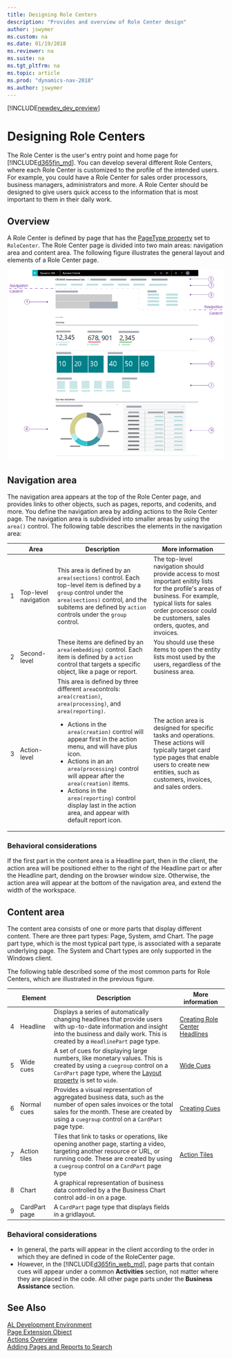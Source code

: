 ```yaml
---
title: Designing Role Centers
description: "Provides and overview of Role Center design"
author: jswymer
ms.custom: na
ms.date: 01/19/2018
ms.reviewer: na
ms.suite: na
ms.tgt_pltfrm: na
ms.topic: article
ms.prod: "dynamics-nav-2018"
ms.author: jswymer
---
```


[!INCLUDE[newdev_dev_preview](includes/newdev_dev_preview.md)]

# Designing Role Centers
The Role Center is the user's entry point and home page for [!INCLUDE[d365fin_md](includes/d365fin_md.md)]. You can develop several different Role Centers, where each Role Center is customized to the profile of the intended users. For example, you could have a Role Center for sales order processors, business managers, administrators and more. A Role Center should be designed to give users quick access to the information that is most important to them in their daily work.

## Overview
A Role Center is defined by page that has the [PageType property](properties/devenv-pagetype-property) set to `RoleCenter`. The Role Center page is divided into two main areas: navigation area and content area. The following figure illustrates the general layout and elements of a Role Center page.

![Role Center overview](media/rolecenter-overview.png "Role Center overview")

## Navigation area
The navigation area appears at the top of the Role Center page, and provides links to other objects, such as pages, reports, and codenits, and more. You define the navigation area by adding actions to the Role Center page. The navigation area is subdivided into smaller areas by using the `area()` control. The following table describes the elements in the navigation area:

|    |Area|Description|More information|
|----|-------|-----------|----------------|
|1|Top-level navigation|This area is defined by an `area(sections)` control. Each top-level item is defined by a `group` control under the `area(sections)` control, and the subitems are defined by `action` controls under the `group` control.|The top-level navigation should provide access to most important enitity lists for the profile's areas of business. For example, typical lists for sales order processor could be customers, sales orders, quotes, and invoices.  |
|2|Second-level|These items are defined by an `area(embedding)` control. Each item is defined by a `action` control that targets a specific object, like a page or report. |You should use these items to open the entity lists most used by the users, regardless of the business area. |
|3|Action-level|This area is defined by three different `area`controls: `area(creation)`, `area(processing)`, and  `area(reporting)`. <ul><li>Actions in the `area(creation)` control will appear first in the action menu, and will have plus icon.</li><li>Actions in an an `area(processing)` control will appear after the `area(creation)` items.</li><li>Actions in the `area(reporting)` control display last in the action area, and appear with default report icon. |The action area is designed for specific tasks and operations. These actions will typically target card type pages that enable users to create new entities, such as customers, invoices, and sales orders. |

### Behavioral considerations
If the first part in the content area is a Headline part, then in the client, the action area will be positioned either to the right of the Headline part or after the Headline part, dending on the browser window size. Otherwise, the action area will appear at the bottom of the navigation area, and extend the width of the workspace. 


## Content area
The content area consists of one or more parts that display different content. There are three part types: Page, System, amd Chart. The page part type, which is the most typical part type, is associated with a separate underlying page. The System and Chart types are only supported in the Windows client.

The following table described some of the most common parts for Role Centers, which are illustrated in the previous figure.

|    |Element|Description|More information|
|----|-------|-----------|----------------|
|4|Headline|Displays a series of automatically changing headlines that provide users with up-to-date information and insight into the business and daily work. This is created by a `HeadlinePart` page type. |[Creating Role Center Headlines](devenv-create-role-center-headline.md)||
|5|Wide cues | A set of cues for displaying large numbers, like monetary values. This is created by using a `cuegroup` control on a `CardPart` page type, where the [Layout property](properties/devenv-layout-property.md) is set to `wide`. |[Wide Cues](devenv-cues-action-tiles.md#CueWideLayout)|
|6|Normal cues |Provides a visual representation of aggregated business data, such as the number of open sales invoices or the total sales for the month. These are created by using a `cuegroup` control on a `CardPart` page type. |[Creating Cues](devenv-cues-action-tiles.md#CreateCue)|
|7|Action tiles |Tiles that link to tasks or operations, like opening another page, starting a video, targeting another resource or URL, or running code. These are created by using a `cuegroup` control on a `CardPart` page type|[Action Tiles](devenv-cues-action-tiles.md#ActionTiles)|
|8|Chart|A graphical representation of business data controlled by a the Business Chart control add-in on a page. ||
|9|CardPart page|A `CardPart` page type that displays fields in a gridlayout.||


### Behavioral considerations
- In general, the parts will appear in the client according to the order in which they are defined in code of the RoleCenter page.
- However, in the [!INCLUDE[d365fin_web_md](includes/d365fin_web_md.md)], page parts that contain cues will appear under a common **Activities** section, not matter where they are placed in the code. All other page parts under the **Business Assistance** section.  
 

## See Also
[AL Development Environment](devenv-reference-overview.md)  
[Page Extension Object](devenv-page-ext-object.md)  
[Actions Overview](devenv-actions-overview.md)  
[Adding Pages and Reports to Search](devenv-al-menusuite-functionality.md)  